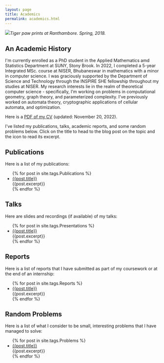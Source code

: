 ```yaml
---
layout: page
title: Academics
permalink: academics.html
---
```


![]({{site.baseurl}}/images/DSC_0342.jpg)*Tiger paw prints at Ranthambore. Spring, 2018.*

## An Academic History

I'm currently enrolled as a PhD student in the Applied Mathematics amd Statistics Department at SUNY, Stony Brook. In 2022, I completed a 5-year Integrated MSc. course at NISER, Bhubaneswar in mathematics with a minor in computer science. I was graciously supported by the Department of  Science and Technology through the INSPIRE SHE fellowship throughout my studies at NISER. My research  interests lie in the realm of theoretical computer science -  specifically, I'm working on problems in computational geometry, graph  theory, and parameterized complexity. I've previously worked on automata theory, cryptographic applications of cellular automata, and optimization.

Here is a <a href = "{{site.baseurl}}/documents/CV_Prahlad.pdf" download>PDF of my CV</a> (updated: November 20, 2022).

I've listed my publications, talks, academic reports, and some random problems below. Click on the title to head to the blog post on the topic and the <i class="fas fa-caret-square-down"></i> icon to read its excerpt.

## Publications

Here is a list of my publications:

<ul>
    {% for post in site.tags.Publications %}
        <li><a href = "{{post.url}}">{{post.title}}</a> 
            <a onclick="myCollapse('{{post.title}}')" style="cursor:pointer"><i aria-hidden="true" id="{{post.title}}-but" class="fas fa-caret-square-down"></i></a><br>
            <div id="{{post.title}}" class="w3-container w3-hide w3-margin-bottom w3-leftbar">
                {{post.excerpt}}
            </div>
        </li>
    {% endfor %}
</ul>

## Talks

Here are slides and recordings (if available) of my talks:

<ul>
    {% for post in site.tags.Presentations %}
        <li><a href = "{{post.url}}">{{post.title}}</a>
            <a onclick="myCollapse('{{post.title}}')" style="cursor:pointer"><i aria-hidden="true" id="{{post.title}}-but" class="fas fa-caret-square-down"></i></a><br>
            <div id="{{post.title}}" class="w3-container w3-hide w3-margin-bottom w3-leftbar">
                {{post.excerpt}}
            </div>
        </li>
    {% endfor %}
</ul>

## Reports

Here is a list of reports that I have submitted as part of my coursework or at the end of an internship:

<ul>
    {% for post in site.tags.Reports %}
        <li><a href = "{{post.url}}">{{post.title}}</a>
            <a onclick="myCollapse('{{post.title}}')" style="cursor:pointer"><i aria-hidden="true" id="{{post.title}}-but" class="fas fa-caret-square-down"></i></a><br>
            <div id="{{post.title}}" class="w3-container w3-hide w3-margin-bottom w3-leftbar">
                {{post.excerpt}}
            </div>
        </li>
    {% endfor %}
</ul>

## Random Problems

Here is a list of what I consider to be small,  interesting problems that I have managed to solve:

<ul>
    {% for post in site.tags.Problems %}
        <li><a href = "{{post.url}}">{{post.title}}</a>
            <a onclick="myCollapse('{{post.title}}')" style="cursor:pointer"><i aria-hidden="true" id="{{post.title}}-but" class="fas fa-caret-square-down"></i></a><br>
            <div id="{{post.title}}" class="w3-container w3-hide w3-margin-bottom w3-leftbar">
                {{post.excerpt}}
            </div>
        </li>
    {% endfor %}
</ul>
